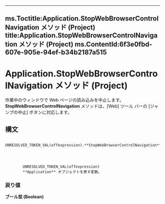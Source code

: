 

---
ms.Toctitle:Application.StopWebBrowserControlNavigation メソッド (Project)
title:Application.StopWebBrowserControlNavigation メソッド (Project)
ms.ContentId:6f3e0fbd-607e-905e-94ef-b34b2187a515
---
# Application.StopWebBrowserControlNavigation メソッド (Project)




作業中のウィンドウで Web ページの読み込みを中止します。**StopWebBrowserControlNavigation** メソッドは、[Web] ツール バーの [ジャンプの中止] ボタンに対応します。

## 構文

            UNRESOLVED_TOKEN_VAL(offexpression).**StopWebBrowserControlNavigation**




            UNRESOLVED_TOKEN_VAL(offexpression)
            **Application** オブジェクトを表す変数。

### 戻り値
**ブール型 (Boolean)**






